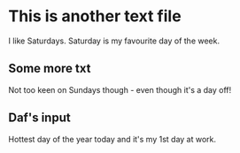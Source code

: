 # This is another text file

I like Saturdays. Saturday is my favourite day of the week.

## Some more txt

Not too keen on Sundays though - even though it's a day off!

## Daf's input
Hottest day of the year today and it's my 1st day at work.
